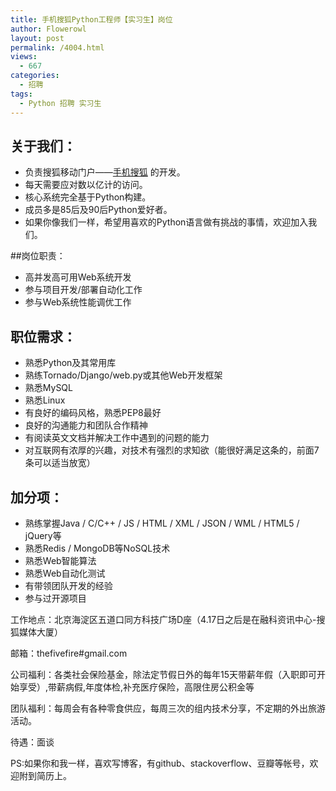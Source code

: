 ```yaml
---
title: 手机搜狐Python工程师【实习生】岗位
author: Flowerowl
layout: post
permalink: /4004.html
views:
  - 667
categories:
  - 招聘
tags:
  - Python 招聘 实习生
---
```


## 关于我们：
* 负责搜狐移动门户——[手机搜狐](http://m.sohu.com) 的开发。
* 每天需要应对数以亿计的访问。
* 核心系统完全基于Python构建。
* 成员多是85后及90后Python爱好者。
* 如果你像我们一样，希望用喜欢的Python语言做有挑战的事情，欢迎加入我们。

##岗位职责：
* 高并发高可用Web系统开发
* 参与项目开发/部署自动化工作
* 参与Web系统性能调优工作

## 职位需求：
* 熟悉Python及其常用库
* 熟练Tornado/Django/web.py或其他Web开发框架
* 熟悉MySQL
* 熟悉Linux
* 有良好的编码风格，熟悉PEP8最好
* 良好的沟通能力和团队合作精神
* 有阅读英文文档并解决工作中遇到的问题的能力
* 对互联网有浓厚的兴趣，对技术有强烈的求知欲（能很好满足这条的，前面7条可以适当放宽）

## 加分项：
* 熟练掌握Java / C/C++ / JS / HTML / XML / JSON / WML / HTML5 / jQuery等
* 熟悉Redis / MongoDB等NoSQL技术
* 熟悉Web智能算法
* 熟悉Web自动化测试
* 有带领团队开发的经验
* 参与过开源项目

工作地点：北京海淀区五道口同方科技广场D座（4.17日之后是在融科资讯中心-搜狐媒体大厦）

邮箱：thefivefire#gmail.com

公司福利：各类社会保险基金，除法定节假日外的每年15天带薪年假（入职即可开始享受）,带薪病假,年度体检,补充医疗保险，高限住房公积金等

团队福利：每周会有各种零食供应，每周三次的组内技术分享，不定期的外出旅游活动。

待遇：面谈

PS:如果你和我一样，喜欢写博客，有github、stackoverflow、豆瓣等帐号，欢迎附到简历上。
